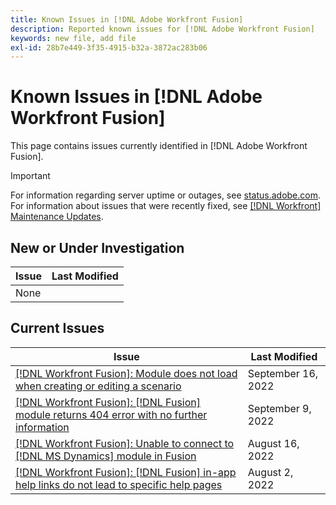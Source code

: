 ```yaml
---
title: Known Issues in [!DNL Adobe Workfront Fusion]
description: Reported known issues for [!DNL Adobe Workfront Fusion]
keywords: new file, add file
exl-id: 28b7e449-3f35-4915-b32a-3872ac283b06
---
```

# Known Issues in [!DNL Adobe Workfront Fusion]

This page contains issues currently identified in [!DNL Adobe Workfront Fusion].

>[!IMPORTANT]
>
>For information regarding server uptime or outages, see [status.adobe.com](https://status.adobe.com). For information about issues that were recently fixed, see [[!DNL Workfront] Maintenance Updates](../maintenance/current-updates.md).

## New or Under Investigation

| **Issue** | **Last Modified** |
|-----------------------------------------------------------------------------------|-------------------|
| None |   |

## Current Issues

| **Issue** | **Last Modified** |
|-----------------------------------------------------------------------------------|-------------------|
| [[!DNL Workfront Fusion]: Module does not load when creating or editing a scenario](known-issues-workfront-fusion/fusion-module-does-not-load.md) | September 16, 2022  |
| [[!DNL Workfront Fusion]: [!DNL Fusion] module returns 404 error with no further information](known-issues-workfront-fusion/fusion-404-error-no-description.md) | September 9, 2022 |
| [[!DNL Workfront Fusion]: Unable to connect to [!DNL MS Dynamics] module in Fusion](known-issues-workfront-fusion/fusion-unable-to-connect-to-ms-dynamics-module.md) | August 16, 2022 |
| [[!DNL Workfront Fusion]: [!DNL Fusion] in-app help links do not lead to specific help pages](known-issues-workfront-fusion/help-links-in-modules-not-working.md) | August 2, 2022 |
